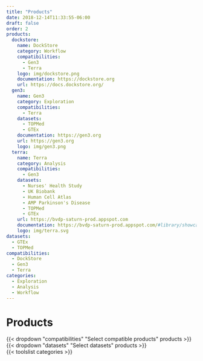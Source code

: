 ```yaml
---
title: "Products"
date: 2018-12-14T11:33:55-06:00
draft: false
order: 2
products:
  dockstore:
    name: DockStore
    category: Workflow
    compatibilities:
      - Gen3
      - Terra
    logo: img/dockstore.png
    documentation: https://dockstore.org
    url: https://docs.dockstore.org/
  gen3:
    name: Gen3
    category: Exploration
    compatibilities:
      - Terra
    datasets:
      - TOPMed
      - GTEx
    documentation: https://gen3.org
    url: https://gen3.org
    logo: img/gen3.png
  terra:
    name: Terra
    category: Analysis
    compatibilities:
      - Gen3
    datasets:
      - Nurses' Health Study
      - UK Biobank
      - Human Cell Atlas
      - AMP Parkinson's Disease
      - TOPMed
      - GTEx
    url: https://bvdp-saturn-prod.appspot.com
    documentation: https://bvdp-saturn-prod.appspot.com/#library/showcase
    logo: img/terra.svg
datasets:
  - GTEx
  - TOPMed
compatibilities:
  - DockStore
  - Gen3
  - Terra
categories:
  - Exploration
  - Analysis
  - Workflow
---
```


<div class='products'>
  <h1 id="products">Products</h1>
  <div class='tools__filters'>
    {{< dropdown "compatibilities" "Select compatible products" products >}}
    {{< dropdown "datasets" "Select datasets" products >}}
  </div>
  {{< toolslist categories >}}
</div>
